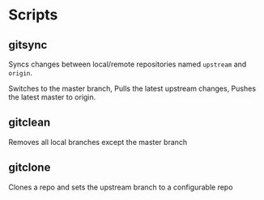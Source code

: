 # Scripts

## gitsync

Syncs changes between local/remote repositories named `upstream` and `origin`.

Switches to the master branch,
Pulls the latest upstream changes, 
Pushes the latest master to origin.

## gitclean

Removes all local branches except the master branch

## gitclone

Clones a repo and sets the upstream branch to a configurable repo
